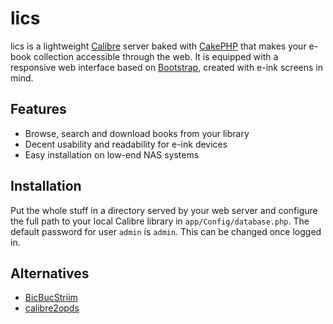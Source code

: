 # lics

lics is a lightweight [Calibre](http://calibre-ebook.com/) server baked with [CakePHP](http://cakephp.org/) that makes your e-book collection accessible through the web. It is equipped with a responsive web interface based on [Bootstrap](http://getbootstrap.com/), created with e-ink screens in mind.

## Features

* Browse, search and download books from your library
* Decent usability and readability for e-ink devices
* Easy installation on low-end NAS systems

## Installation

Put the whole stuff in a directory served by your web server and configure the full path to your local Calibre library in `app/Config/database.php`. The default password for user `admin` is `admin`. This can be changed once logged in.

## Alternatives

* [BicBucStriim](https://github.com/rvolz/BicBucStriim)
* [calibre2opds](http://calibre2opds.com/)
